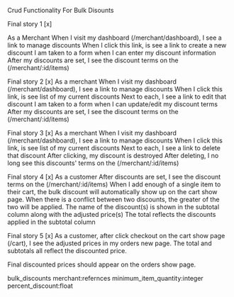 Crud Functionality For Bulk Disounts

Final story 1 [x]

As a Merchant
When I visit my dashboard (/merchant/dashboard), I see a link to manage discounts
When I click this link, is see a link to create a new discount
I am taken to a form when I can enter my discount information
After my discounts are set, I see the discount terms on the (/merchant/:id/items)

Final story 2 [x]
As a merchant
When I visit my dashboard (/merchant/dashboard), I see a link to manage discounts
When I click this link, is see list of my current discounts
Next to each, I see a link to edit that discount
I am taken to a form when I can update/edit my discount terms
After my discounts are set, I see the discount terms on the (/merchant/:id/items)

Final story 3 [x]
As a merchant
When I visit my dashboard (/merchant/dashboard), I see a link to manage discounts
When I click this link, is see list of my current discounts
Next to each, I see a link to delete that discount
After clicking, my discount is destroyed
After deleting, I no long see this discounts' terms on the (/merchant/:id/items)

Final story 4 [x]
As a customer
After discounts are set, I see the discount terms on the (/merchant/:id/items)
When I add enough of a single item to their cart, the bulk discount will automatically show up on the cart show page.
When there is a conflict between two discounts, the greater of the two will be applied.
The name of the discount(s) is shown in the subtotal column along with the adjusted price(s)
The total reflects the discounts applied in the subtotal column

Final story 5 [x]
As a customer, after click checkout on the cart show page (/cart), I see the adjusted prices in my orders new page.
The total and subtotals all reflect the discounted price.

Final discounted prices should appear on the orders show page.

bulk_discounts
merchant:refernces
minimum_item_quantity:integer
percent_discount:float